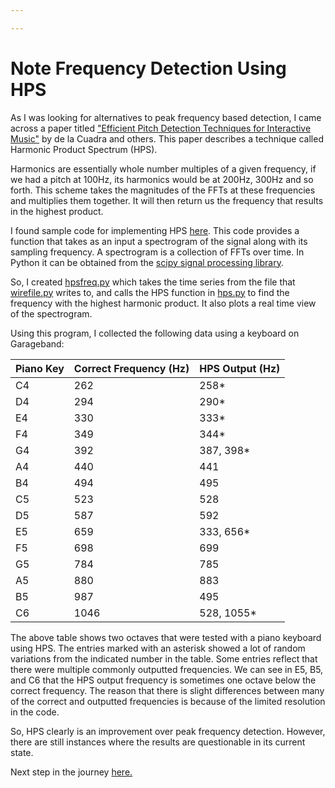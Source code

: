 ```yaml
---

---
```


Note Frequency Detection Using HPS
=====
As I was looking for alternatives to peak frequency based detection, I came across a paper titled ["Efficient Pitch Detection Techniques for Interactive Music"](https://ccrma.stanford.edu/~pdelac/research/MyPublishedPapers/icmc_2001-pitch_best.pdf) by de la Cuadra and others. This paper describes a technique called Harmonic Product Spectrum (HPS).

Harmonics are essentially whole number multiples of a given frequency, if we had a pitch at 100Hz, its harmonics would be at 200Hz, 300Hz and so forth. This scheme takes the magnitudes of the FFTs at these frequencies and multiplies them together. It will then return us the frequency that results in the highest product.

I found sample code for implementing HPS [here](https://www.audiocontentanalysis.org/code/pitch-tracking/hps-2/). This code provides a function that takes as an input a spectrogram of the signal along with its sampling frequency. A spectrogram is a collection of FFTs over time. In Python it can be obtained from the [scipy signal processing library](https://docs.scipy.org/doc/scipy/reference/generated/scipy.signal.spectrogram.html#scipy.signal.spectrogram).

So, I created [hpsfreq.py](https://github.com/shri-k/music-analysis/blob/master/src/hpsfreq.py) which takes the time series from the file that [wirefile.py](https://github.com/shri-k/music-analysis/blob/master/src/wirefile.py) writes to, and calls the HPS function in [hps.py](https://github.com/shri-k/music-analysis/blob/master/src/hps.py) to find the frequency with the highest harmonic product. It also plots a real time view of the spectrogram.

Using this program, I collected the following data using a keyboard on Garageband:


| Piano Key     | Correct Frequency (Hz)| HPS Output (Hz)|
| ----------- | ----------- | ----------- |
| C4      | 262   |258* |
| D4 | 294 |290*|
| E4 | 330 | 333*|
| F4 | 349 | 344*|
| G4 | 392 | 387, 398*|
| A4 | 440 | 441|
| B4 | 494 | 495|
| C5 | 523 | 528|
| D5 | 587 | 592|
| E5 | 659 | 333, 656*|
| F5 | 698 | 699|
| G5 | 784 | 785|
| A5 | 880 | 883|
| B5 | 987 | 495|
| C6 | 1046 | 528, 1055*|

The above table shows two octaves that were tested with a piano keyboard using HPS. The entries marked with an asterisk showed a lot of random variations from the indicated number in the table. Some entries reflect that there were multiple commonly outputted frequencies. We can see in E5, B5, and C6 that the HPS output frequency is sometimes one octave below the correct frequency. The reason that there is slight differences between many of the correct and outputted frequencies is because of the limited resolution in the code.

So, HPS clearly is an improvement over peak frequency detection. However, there are still instances where the results are questionable in its current state.


Next step in the journey [here.](dictionary.md)
